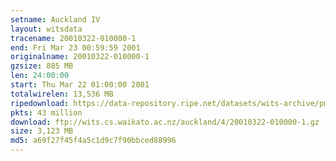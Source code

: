 ```yaml
---
setname: Auckland IV
layout: witsdata
tracename: 20010322-010000-1
end: Fri Mar 23 00:59:59 2001
originalname: 20010322-010000-1
gzsize: 885 MB
len: 24:00:00
start: Thu Mar 22 01:00:00 2001
totalwirelen: 13,536 MB
ripedownload: https://data-repository.ripe.net/datasets/wits-archive/pma/long/auck/4//20010322-010000-1.gz
pkts: 43 million
download: ftp://wits.cs.waikato.ac.nz/auckland/4/20010322-010000-1.gz
size: 3,123 MB
md5: a69f27f45f4a5c1d9c7f90bbced88996
---
```

